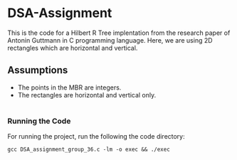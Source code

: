 # DSA-Assignment

This is the code for a Hilbert R Tree implentation from the research paper of Antonin Guttmann in C programming language. Here, we are using 2D rectangles which are horizontal and vertical.<br />


## Assumptions

- The points in the MBR are integers.
- The rectangles are horizontal and vertical only.
  <br />
  <br />

### Running the Code

For running the project, run the following the code directory:

```shell
gcc DSA_assignment_group_36.c -lm -o exec && ./exec
```


